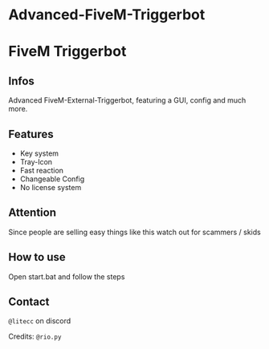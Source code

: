 # Advanced-FiveM-Triggerbot

# FiveM Triggerbot

## Infos
Advanced FiveM-External-Triggerbot, featuring a GUI, config and much more.

## Features
- Key system
- Tray-Icon
- Fast reaction
- Changeable Config
- No license system

## Attention
Since people are selling easy things like this watch out for scammers / skids

## How to use
Open start.bat and follow the steps

## Contact
`@litecc` on discord

Credits: `@rio.py`
